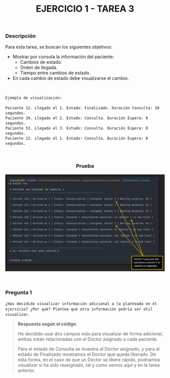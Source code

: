 <div align="center">

# EJERCICIO 1 - TAREA 3

</div>

<br>

### Descripción

Para esta tarea, se buscan los siguientes objetivos:

- Mostrar por consola la información del paciente:
  - Cambios de estado.
  - Orden de llegada.
  - Tiempo entre cambios de estado.
- En cada cambio de estado debe visualizarse el cambio.

<br>

```
Ejemplo de visualización:

Paciente 12. Llegado el 1. Estado: Finalizado. Duración Consulta: 10 segundos.
Paciente 34. Llegado el 2. Estado: Consulta. Duración Espera: 0 segundos.
Paciente 53. Llegado el 3. Estado: Consulta. Duración Espera: 0 segundos.
Paciente 12. Llegado el 1. Estado: Consulta. Duración Espera: 0 segundos.
```

<br>

<div align="center">

### Prueba
![Imagen de la prueba](../../Resources/prueba-ejercicio1-tarea3.png)

</div>

<br>

### Pregunta 1

`¿Has decidido visualizar información adicional a la planteada en el ejercicio? ¿Por qué? Plantea qué otra información podría ser útil visualizar.`

> **Respuesta según el código**:
> 
> He decidido usar dos campos más para visualizar de forma adicional, ambas están relacionadas con el Doctor asignado a cada paciente.
> 
> Para el estado de Consulta se muestra el Doctor asignado, y para el estado de Finalizado mostramos el Doctor que queda liberado. De esta forma, en el caso de que un Doctor se libere rápido, podríamos visualizar si ha sido reasignado, tal y como vemos aquí y en la tarea anterior.
